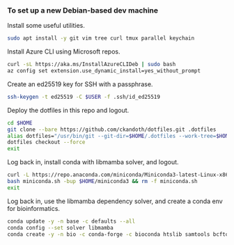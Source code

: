 ### To set up a new Debian-based dev machine

Install some useful utilities.

```bash
sudo apt install -y git vim tree curl tmux parallel keychain
```

Install Azure CLI using Microsoft repos.

```bash
curl -sL https://aka.ms/InstallAzureCLIDeb | sudo bash
az config set extension.use_dynamic_install=yes_without_prompt
```

Create an ed25519 key for SSH with a passphrase.

```bash
ssh-keygen -t ed25519 -C $USER -f .ssh/id_ed25519
```

Deploy the dotfiles in this repo and logout.

```bash
cd $HOME
git clone --bare https://github.com/ckandoth/dotfiles.git .dotfiles
alias dotfiles="/usr/bin/git --git-dir=$HOME/.dotfiles --work-tree=$HOME"
dotfiles checkout --force
exit
```

Log back in, install conda with libmamba solver, and logout.

```bash
curl -L https://repo.anaconda.com/miniconda/Miniconda3-latest-Linux-x86_64.sh -o miniconda.sh
bash miniconda.sh -bup $HOME/miniconda3 && rm -f miniconda.sh
exit
```

Log back in, use the libmamba dependency solver, and create a conda env for bioinformatics.

```bash
conda update -y -n base -c defaults --all
conda config --set solver libmamba
conda create -y -n bio -c conda-forge -c bioconda htslib samtools bcftools
```
